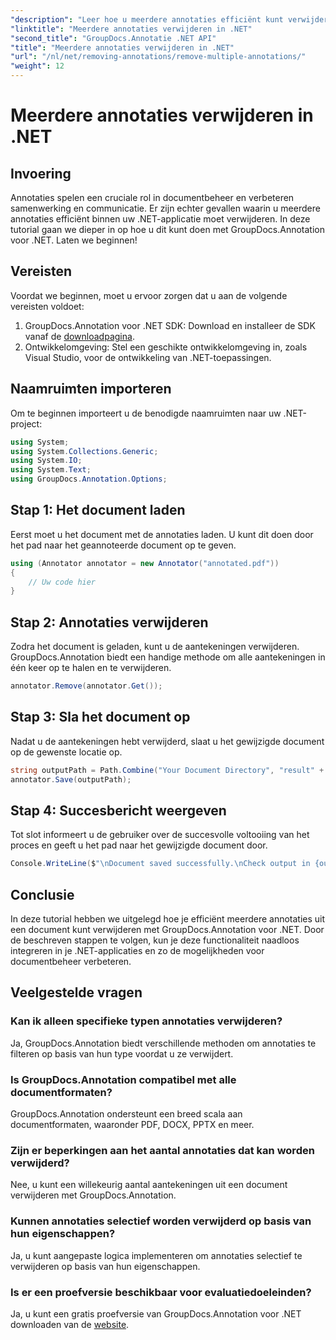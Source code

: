 ```yaml
---
"description": "Leer hoe u meerdere annotaties efficiënt kunt verwijderen in .NET met GroupDocs.Annotation. Volg onze stapsgewijze tutorial voor naadloze integratie in uw applicaties."
"linktitle": "Meerdere annotaties verwijderen in .NET"
"second_title": "GroupDocs.Annotatie .NET API"
"title": "Meerdere annotaties verwijderen in .NET"
"url": "/nl/net/removing-annotations/remove-multiple-annotations/"
"weight": 12
---
```


# Meerdere annotaties verwijderen in .NET

## Invoering
Annotaties spelen een cruciale rol in documentbeheer en verbeteren samenwerking en communicatie. Er zijn echter gevallen waarin u meerdere annotaties efficiënt binnen uw .NET-applicatie moet verwijderen. In deze tutorial gaan we dieper in op hoe u dit kunt doen met GroupDocs.Annotation voor .NET. Laten we beginnen!
## Vereisten
Voordat we beginnen, moet u ervoor zorgen dat u aan de volgende vereisten voldoet:
1. GroupDocs.Annotation voor .NET SDK: Download en installeer de SDK vanaf de [downloadpagina](https://releases.groupdocs.com/annotation/net/).
2. Ontwikkelomgeving: Stel een geschikte ontwikkelomgeving in, zoals Visual Studio, voor de ontwikkeling van .NET-toepassingen.

## Naamruimten importeren
Om te beginnen importeert u de benodigde naamruimten naar uw .NET-project:
```csharp
using System;
using System.Collections.Generic;
using System.IO;
using System.Text;
using GroupDocs.Annotation.Options;
```
## Stap 1: Het document laden
Eerst moet u het document met de annotaties laden. U kunt dit doen door het pad naar het geannoteerde document op te geven.
```csharp
using (Annotator annotator = new Annotator("annotated.pdf"))
{
    // Uw code hier
}
```
## Stap 2: Annotaties verwijderen
Zodra het document is geladen, kunt u de aantekeningen verwijderen. GroupDocs.Annotation biedt een handige methode om alle aantekeningen in één keer op te halen en te verwijderen.
```csharp
annotator.Remove(annotator.Get());
```
## Stap 3: Sla het document op
Nadat u de aantekeningen hebt verwijderd, slaat u het gewijzigde document op de gewenste locatie op.
```csharp
string outputPath = Path.Combine("Your Document Directory", "result" + Path.GetExtension("input.pdf"));
annotator.Save(outputPath);
```
## Stap 4: Succesbericht weergeven
Tot slot informeert u de gebruiker over de succesvolle voltooiing van het proces en geeft u het pad naar het gewijzigde document door.
```csharp
Console.WriteLine($"\nDocument saved successfully.\nCheck output in {outputPath}.");
```

## Conclusie
In deze tutorial hebben we uitgelegd hoe je efficiënt meerdere annotaties uit een document kunt verwijderen met GroupDocs.Annotation voor .NET. Door de beschreven stappen te volgen, kun je deze functionaliteit naadloos integreren in je .NET-applicaties en zo de mogelijkheden voor documentbeheer verbeteren.
## Veelgestelde vragen
### Kan ik alleen specifieke typen annotaties verwijderen?
Ja, GroupDocs.Annotation biedt verschillende methoden om annotaties te filteren op basis van hun type voordat u ze verwijdert.
### Is GroupDocs.Annotation compatibel met alle documentformaten?
GroupDocs.Annotation ondersteunt een breed scala aan documentformaten, waaronder PDF, DOCX, PPTX en meer.
### Zijn er beperkingen aan het aantal annotaties dat kan worden verwijderd?
Nee, u kunt een willekeurig aantal aantekeningen uit een document verwijderen met GroupDocs.Annotation.
### Kunnen annotaties selectief worden verwijderd op basis van hun eigenschappen?
Ja, u kunt aangepaste logica implementeren om annotaties selectief te verwijderen op basis van hun eigenschappen.
### Is er een proefversie beschikbaar voor evaluatiedoeleinden?
Ja, u kunt een gratis proefversie van GroupDocs.Annotation voor .NET downloaden van de [website](https://releases.groupdocs.com/annotation/net/).
